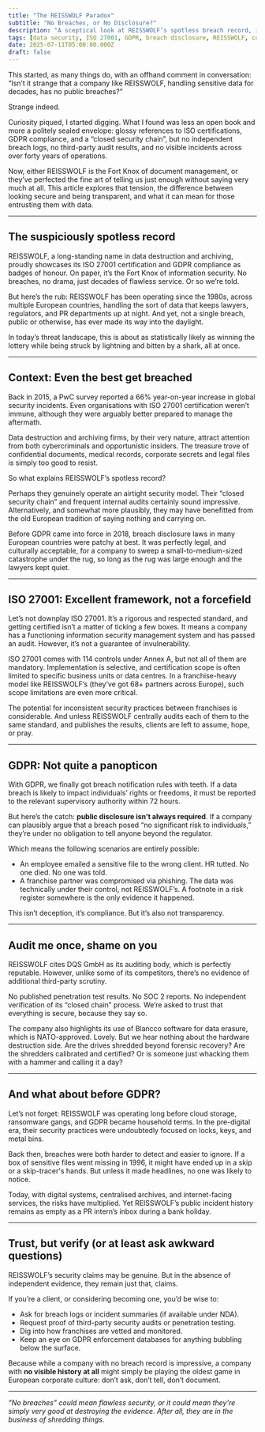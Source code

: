 ```yaml
---
title: "The REISSWOLF Paradox"
subtitle: "No Breaches, or No Disclosure?"
description: "A sceptical look at REISSWOLF’s spotless breach record, its ISO credentials, and the notable absence of public incident data."
tags: [data security, ISO 27001, GDPR, breach disclosure, REISSWOLF, corporate transparency]
date: 2025-07-11T05:00:00.000Z
draft: false
---
```


This started, as many things do, with an offhand comment in conversation: “Isn’t it strange that a company like 
REISSWOLF, handling sensitive data for decades, has no public breaches?”

Strange indeed.

Curiosity piqued, I started digging. What I found was less an open book and more a politely sealed envelope: glossy 
references to ISO certifications, GDPR compliance, and a “closed security chain”, but no independent breach logs, 
no third-party audit results, and no visible incidents across over forty years of operations.

Now, either REISSWOLF is the Fort Knox of document management, or they’ve perfected the fine art of telling us 
just enough without saying very much at all. This article explores that tension, the difference between looking 
secure and being transparent, and what it can mean for those entrusting them with data.

---

## The suspiciously spotless record

REISSWOLF, a long-standing name in data destruction and archiving, proudly showcases its ISO 27001 certification and GDPR compliance as badges of honour. On paper, it’s the Fort Knox of information security. No breaches, no drama, just decades of flawless service. Or so we’re told.

But here’s the rub: REISSWOLF has been operating since the 1980s, across multiple European countries, handling the sort of data that keeps lawyers, regulators, and PR departments up at night. And yet, not a single breach, public or otherwise, has ever made its way into the daylight.

In today’s threat landscape, this is about as statistically likely as winning the lottery while being struck by lightning and bitten by a shark, all at once.

---

## Context: Even the best get breached

Back in 2015, a PwC survey reported a 66% year-on-year increase in global security incidents. Even organisations with ISO 27001 certification weren’t immune, although they were arguably better prepared to manage the aftermath.

Data destruction and archiving firms, by their very nature, attract attention from both cybercriminals and opportunistic insiders. The treasure trove of confidential documents, medical records, corporate secrets and legal files is simply too good to resist.

So what explains REISSWOLF’s spotless record?

Perhaps they genuinely operate an airtight security model. Their “closed security chain” and frequent internal audits certainly sound impressive. Alternatively, and somewhat more plausibly, they may have benefitted from the old European tradition of saying nothing and carrying on.

Before GDPR came into force in 2018, breach disclosure laws in many European countries were patchy at best. It was perfectly legal, and culturally acceptable, for a company to sweep a small-to-medium-sized catastrophe under the rug, so long as the rug was large enough and the lawyers kept quiet.

---

## ISO 27001: Excellent framework, not a forcefield

Let’s not downplay ISO 27001. It’s a rigorous and respected standard, and getting certified isn’t a matter of ticking a few boxes. It means a company has a functioning information security management system and has passed an audit. However, it’s not a guarantee of invulnerability.

ISO 27001 comes with 114 controls under Annex A, but not all of them are mandatory. Implementation is selective, and certification scope is often limited to specific business units or data centres. In a franchise-heavy model like REISSWOLF’s (they’ve got 68+ partners across Europe), such scope limitations are even more critical.

The potential for inconsistent security practices between franchises is considerable. And unless REISSWOLF centrally audits each of them to the same standard, and publishes the results, clients are left to assume, hope, or pray.

---

## GDPR: Not quite a panopticon

With GDPR, we finally got breach notification rules with teeth. If a data breach is likely to impact individuals’ 
rights or freedoms, it must be reported to the relevant supervisory authority within 72 hours.

But here’s the catch: **public disclosure isn’t always required**. If a company can plausibly argue that a breach 
posed “no significant risk to individuals,” they’re under no obligation to tell anyone beyond the regulator.

Which means the following scenarios are entirely possible:

* An employee emailed a sensitive file to the wrong client. HR tutted. No one died. No one was told.
* A franchise partner was compromised via phishing. The data was technically under their control, not REISSWOLF’s. A footnote in a risk register somewhere is the only evidence it happened.

This isn’t deception, it’s compliance. But it’s also not transparency.

---

## Audit me once, shame on you

REISSWOLF cites DQS GmbH as its auditing body, which is perfectly reputable. However, unlike some of its competitors, there’s no evidence of additional third-party scrutiny.

No published penetration test results. No SOC 2 reports. No independent verification of its “closed chain” process. We’re asked to trust that everything is secure, because they say so.

The company also highlights its use of Blancco software for data erasure, which is NATO-approved. Lovely. But we hear nothing about the hardware destruction side. Are the drives shredded beyond forensic recovery? Are the shredders calibrated and certified? Or is someone just whacking them with a hammer and calling it a day?

---

## And what about before GDPR?

Let’s not forget: REISSWOLF was operating long before cloud storage, ransomware gangs, and GDPR became household terms. In the pre-digital era, their security practices were undoubtedly focused on locks, keys, and metal bins.

Back then, breaches were both harder to detect and easier to ignore. If a box of sensitive files went missing in 1996, it might have ended up in a skip or a skip-tracer's hands. But unless it made headlines, no one was likely to notice.

Today, with digital systems, centralised archives, and internet-facing services, the risks have multiplied. Yet REISSWOLF’s public incident history remains as empty as a PR intern’s inbox during a bank holiday.

---

## Trust, but verify (or at least ask awkward questions)

REISSWOLF’s security claims may be genuine. But in the absence of independent evidence, they remain just that, claims.

If you’re a client, or considering becoming one, you’d be wise to:

* Ask for breach logs or incident summaries (if available under NDA).
* Request proof of third-party security audits or penetration testing.
* Dig into how franchises are vetted and monitored.
* Keep an eye on GDPR enforcement databases for anything bubbling below the surface.

Because while a company with no breach record is impressive, a company with **no visible history at all** might 
simply be playing the oldest game in European corporate culture: don’t ask, don’t tell, don’t document.

---

*“No breaches” could mean flawless security, or it could mean they’re simply very good at destroying the evidence. After all, they are in the business of shredding things.*

